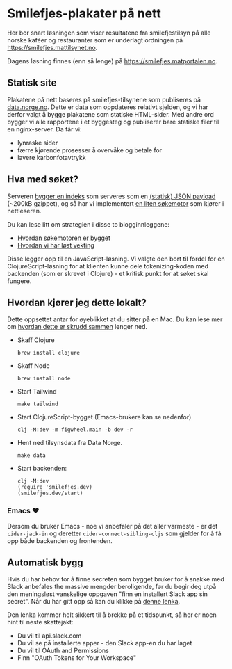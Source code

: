 # Smilefjes-plakater på nett

Her bor snart løsningen som viser resultatene fra smilefjestilsyn på alle norske
kaféer og restauranter som er underlagt ordningen på
https://smilefjes.mattilsynet.no.

Dagens løsning finnes (enn så lenge) på https://smilefjes.matportalen.no.

## Statisk site

Plakatene på nett baseres på smilefjes-tilsynene som publiseres på
[data.norge.no](https://data.norge.no/datasets/288aa74c-e3d3-492e-9ede-e71503b3bfd9).
Dette er data som oppdateres relativt sjelden, og vi har derfor valgt å bygge
plakatene som statiske HTML-sider. Med andre ord bygger vi alle rapportene i et
byggesteg og publiserer bare statiske filer til en nginx-server. Da får vi:

- lynraske sider
- færre kjørende prosesser å overvåke og betale for
- lavere karbonfotavtrykk

## Hva med søket?

Serveren [bygger en indeks](./src/smilefjes/search_index.clj) som serveres som
en [(statisk) JSON payload](https://smilefjes.mattilsynet.no/search/index/nb.json)
(~200kB gzippet), og så har vi implementert [en liten
søkemotor](./src/smilefjes/search_index.clj) som kjører i nettleseren.

Du kan lese litt om strategien i disse to blogginnleggene:

- [Hvordan søkemotoren er bygget](https://parenteser.mattilsynet.io/fulltekstsok/)
- [Hvordan vi har løst vekting](https://parenteser.mattilsynet.io/sok-vekting/)

Disse legger opp til en JavaScript-løsning. Vi valgte den bort til fordel for en
ClojureScript-løsning for at klienten kunne dele tokenizing-koden med backenden
(som er skrevet i Clojure) - et kritisk punkt for at søket skal fungere.

## Hvordan kjører jeg dette lokalt?

Dette oppsettet antar for øyeblikket at du sitter på en Mac. Du kan lese mer om
[hvordan dette er skrudd sammen](#arkitektur) lenger ned.

- Skaff Clojure

    ```
    brew install clojure
    ```

- Skaff Node

    ```
    brew install node
    ```

- Start Tailwind

   ```
   make tailwind
   ```

- Start ClojureScript-bygget (Emacs-brukere kan se nedenfor)

    ```
    clj -M:dev -m figwheel.main -b dev -r
    ```

- Hent ned tilsynsdata fra Data Norge.

    ```
    make data
    ```

- Start backenden:

    ```
    clj -M:dev
    (require 'smilefjes.dev)
    (smilefjes.dev/start)
    ```

### Emacs ❤️

Dersom du bruker Emacs - noe vi anbefaler på det aller varmeste - er det
`cider-jack-in` og deretter `cider-connect-sibling-cljs` som gjelder for å få
opp både backenden og frontenden.

## Automatisk bygg

Hvis du har behov for å finne secreten som bygget bruker for å snakke med Slack
anbefales the massive mengder beroligende, før du begir deg utpå den meningsløst
vanskelige oppgaven "finn en installert Slack app sin secret". Når du har gitt
opp så kan du klikke på [denne lenka](https://api.slack.com/apps/A061QTQNFC4/oauth?).

Den lenka kommer helt sikkert til å brekke på et tidspunkt, så her er noen hint
til neste skattejakt:

- Du vil til api.slack.com
- Du vil se på installerte apper - den Slack app-en du har laget
- Du vil til OAuth and Permissions
- Finn "OAuth Tokens for Your Workspace"
